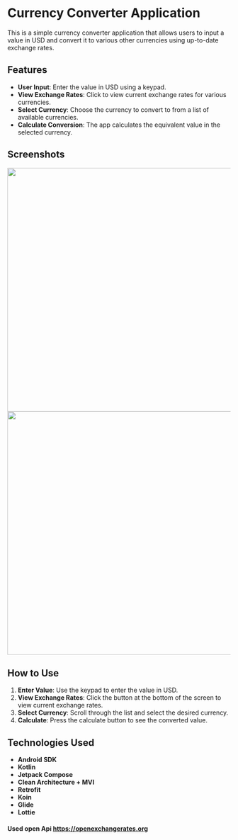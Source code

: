  # Currency Converter Application

This is a simple currency converter application that allows users to input a value in USD and convert it to various other currencies using up-to-date exchange rates.

## Features

- **User Input**: Enter the value in USD using a keypad.
- **View Exchange Rates**: Click to view current exchange rates for various currencies.
- **Select Currency**: Choose the currency to convert to from a list of available currencies.
- **Calculate Conversion**: The app calculates the equivalent value in the selected currency.

## Screenshots

<img src="https://www.dropbox.com/scl/fi/xupyvyqh9zmxqcgezhhdr/20240723_024603_0000.png?rlkey=v5z2ckuxkdwi94j5zy379pprk&st=bozx14vc&raw=1" width="800" height="550"> 
<img src="https://www.dropbox.com/scl/fi/0yviygglsjj856xgg0a4r/20240723_025059_0000.png?rlkey=t6vgtybiod6d2byf45wguyy5d&st=p0qyf0q1&raw=1" width="800" height="550"> 

## How to Use

1. **Enter Value**: Use the keypad to enter the value in USD.
2. **View Exchange Rates**: Click the button at the bottom of the screen to view current exchange rates.
3. **Select Currency**: Scroll through the list and select the desired currency.
4. **Calculate**: Press the calculate button to see the converted value.

## Technologies Used

- **Android SDK**
- **Kotlin**
- **Jetpack Compose**
- **Clean Architecture + MVI**
- **Retrofit**
- **Koin**
- **Glide**
- **Lottie**

#### Used open Api https://openexchangerates.org
